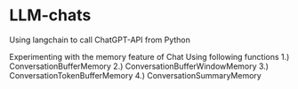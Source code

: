 # LLM-chats
Using langchain to call  ChatGPT-API  from Python

Experimenting with the memory feature of Chat 
Using following functions
1.) ConversationBufferMemory
2.) ConversationBufferWindowMemory
3.) ConversationTokenBufferMemory
4.) ConversationSummaryMemory

